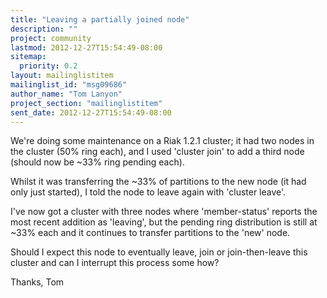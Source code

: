 ```yaml
---
title: "Leaving a partially joined node"
description: ""
project: community
lastmod: 2012-12-27T15:54:49-08:00
sitemap:
  priority: 0.2
layout: mailinglistitem
mailinglist_id: "msg09686"
author_name: "Tom Lanyon"
project_section: "mailinglistitem"
sent_date: 2012-12-27T15:54:49-08:00
---
```


We're doing some maintenance on a Riak 1.2.1 cluster; it had two nodes in the 
cluster (50% ring each), and I used 'cluster join' to add a third node (should 
now be ~33% ring pending each).

Whilst it was transferring the ~33% of partitions to the new node (it had only 
just started), I told the node to leave again with 'cluster leave'.

I've now got a cluster with three nodes where 'member-status' reports the most 
recent addition as 'leaving', but the pending ring distribution is still at 
~33% each and it continues to transfer partitions to the 'new' node.

Should I expect this node to eventually leave, join or join-then-leave this 
cluster and can I interrupt this process some how?

Thanks,
Tom
